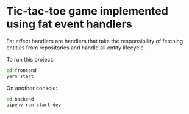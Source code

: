 # Tic-tac-toe game implemented using fat event handlers

Fat effect handlers are handlers that take the responsibility of fetching entities from repositories and handle all
entity lifecycle.

To run this project:
```bash
cd frontend
yarn start
```
On another console:
```bash
cd backend
pipenv run start-dev
```
